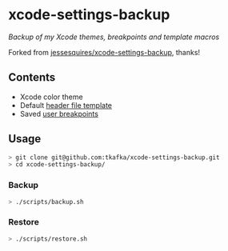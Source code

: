 # xcode-settings-backup

*Backup of my Xcode themes, breakpoints and template macros*

Forked from [jessesquires/xcode-settings-backup](https://github.com/jessesquires/xcode-settings-backup), thanks!

## Contents

- Xcode color theme
- Default [header file template](https://oleb.net/blog/2017/07/xcode-9-text-macros/)
- Saved [user breakpoints](https://pspdfkit.com/blog/2017/user-breakpoints-in-xcode/)

## Usage

```bash
> git clone git@github.com:tkafka/xcode-settings-backup.git
> cd xcode-settings-backup/
```

### Backup

```bash
> ./scripts/backup.sh
```
### Restore

```bash
> ./scripts/restore.sh
```
